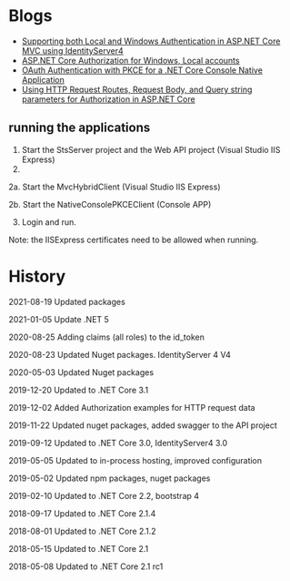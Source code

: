 # Blogs

<ul>
	<li><a href="https://damienbod.com/2018/04/15/supporting-both-local-and-windows-authentication-in-asp-net-core-mvc-using-identityserver4/">Supporting both Local and Windows Authentication in ASP.NET Core MVC using IdentityServer4</a></li>
	<li><a href="https://damienbod.com/2018/04/19/asp-net-core-authorization-for-windows-local-accounts/">ASP.NET Core Authorization for Windows, Local accounts</a></li>
	<li><a href="https://damienbod.com/2018/04/25/oauth-authentication-with-pkce-for-a-net-core-console-native-application/">OAuth Authentication with PKCE for a .NET Core Console Native Application</a></li>
	<li><a href="https://damienbod.com/2019/12/02/using-http-request-routes-request-body-and-query-string-parameters-for-authorization-in-asp-net-core/">Using HTTP Request Routes, Request Body, and Query string parameters for Authorization in ASP.NET Core</a></li>
	
</ul>

## running the applications

1.  Start the StsServer project and the Web API project (Visual Studio IIS Express)
2.  
2a. Start the MvcHybridClient  (Visual Studio IIS Express)

2b. Start the NativeConsolePKCEClient (Console APP)

3.  Login and run.

Note: the IISExpress certificates need to be allowed when running.

# History

 2021-08-19 Updated packages
 
 2021-01-05 Update .NET 5

 2020-08-25 Adding claims (all roles) to the id_token

 2020-08-23 Updated Nuget packages. IdentityServer 4 V4

 2020-05-03 Updated Nuget packages
 
 2019-12-20 Updated to .NET Core 3.1
 
 2019-12-02 Added Authorization examples for HTTP request data
 
 2019-11-22 Updated nuget packages, added swagger to the API project

 2019-09-12 Updated to .NET Core 3.0, IdentityServer4 3.0

 2019-05-05 Updated to in-process hosting, improved configuration

 2019-05-02 Updated npm packages, nuget packages

 2019-02-10 Updated to .NET Core 2.2, bootstrap 4

 2018-09-17 Updated to .NET Core 2.1.4

 2018-08-01 Updated to .NET Core 2.1.2

 2018-05-15 Updated to .NET Core 2.1

 2018-05-08 Updated to .NET Core 2.1 rc1
